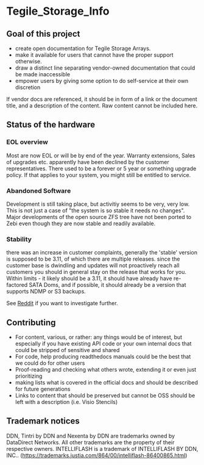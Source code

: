 # Tegile_Storage_Info


## Goal of this project

- create open documentation for Tegile Storage Arrays.
- make it available for users that cannot have the proper support otherwise.
- draw a distinct line separating vendor-owned documentation that could be
made inaccessible
- empower users by giving some option to do self-service at their own discretion

If vendor docs are referenced, it should be in form of a link or the document title, and a description of the content.
Raw content cannot be included here.

## Status of the hardware

### EOL overview

Most are now EOL or will be by end of the year.
Warranty extensions, Sales of upgrades etc. apparently have been declined by the customer representatives.
There used to be a forever or 5 year or something upgrade policy.
If that applies to your system, you might still be entitled to service.

### Abandoned Software

Development is still taking place, but activitiy seems to be very, very low. This is not just a case of "the system is so stable it needs no changes".
Major developments of the open source ZFS tree have not been ported to Zebi even though they are now stable and readily available.

### Stability

there was an increase in customer complaints, generally the 'stable' version is supposed to be 3.11, of which there are multiple releases.
since the customer base is dwindling and updates will not proactively reach all customers you should in general stay on the release that works for you.
Within limits - it likely should be a 3.11, it should have already have re-factored SATA Doms, and if possible, it should already be a version that supports NDMP or S3 backups.


See [Reddit](https://www.reddit.com/search/?q=tegile) if you want to investigate further.


## Contributing

- For content, various, or rather: any things would be of interest, but especially if you have existing API code or your own internal docs that could be stripped of sensitive and shared
- For code, help producing readthedocs manuals could be the best that we could do for other users
- Proof-reading and checking what others wrote, extending it or even just prioritizing
- making lists what is covered in the official docs and should be described for future generations
- Links to content that should be preserved but cannot be OSS should be left with a description (i.e. Visio Stencils)


## Trademark notices

DDN, Tintri by DDN and Nexenta by DDN are trademarks owned by DataDirect Networks. All other trademarks are the property of their respective owners.
INTELLIFLASH is a trademark of INTELLIFLASH BY DDN, INC.. 
(https://trademarks.justia.com/864/00/intelliflash-86400865.html)
